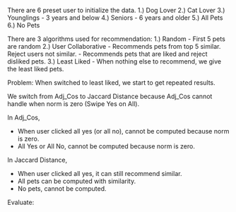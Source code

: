 There are 6 preset user to initialize the data.
1.) Dog Lover
2.) Cat Lover
3.) Younglings - 3 years and below
4.) Seniors - 6 years and older
5.) All Pets
6.) No Pets

There are 3 algorithms used for recommendation:
1.) Random - First 5 pets are random
2.) User Collaborative - Recommends pets from top 5 similar. Reject users not similar.
                       - Recommends pets that are liked and reject disliked pets.
3.) Least Liked - When nothing else to recommend, we give the least liked pets.

Problem: When switched to least liked, we start to get repeated results.

We switch from Adj_Cos to Jaccard Distance because Adj_Cos cannot handle when norm is zero (Swipe Yes on All).

In Adj_Cos,
  * When user clicked all yes (or all no), cannot be computed because norm is zero.
  * All Yes or All No, cannot be computed because norm is zero.
  
In Jaccard Distance, 
  * When user clicked all yes, it can still recommend similar.
  * All pets can be computed with similarity.
  * No pets, cannot be computed.

Evaluate: 